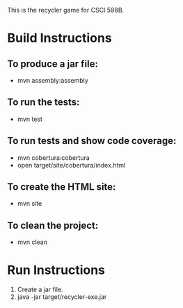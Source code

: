 This is the recycler game for CSCI 598B.

# Build Instructions
## To produce a jar file:
* mvn assembly:assembly
## To run the tests:
* mvn test
## To run tests and show code coverage:
* mvn cobertura:cobertura
* open target/site/cobertura/index.html
## To create the HTML site:
* mvn site
## To clean the project:
* mvn clean

# Run Instructions
1. Create a jar file.
2. java -jar target/recycler-exe.jar

